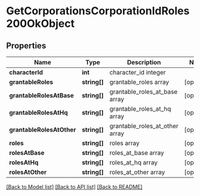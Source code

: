 # GetCorporationsCorporationIdRoles200OkObject

## Properties
Name | Type | Description | Notes
------------ | ------------- | ------------- | -------------
**characterId** | **int** | character_id integer | 
**grantableRoles** | **string[]** | grantable_roles array | [optional] 
**grantableRolesAtBase** | **string[]** | grantable_roles_at_base array | [optional] 
**grantableRolesAtHq** | **string[]** | grantable_roles_at_hq array | [optional] 
**grantableRolesAtOther** | **string[]** | grantable_roles_at_other array | [optional] 
**roles** | **string[]** | roles array | [optional] 
**rolesAtBase** | **string[]** | roles_at_base array | [optional] 
**rolesAtHq** | **string[]** | roles_at_hq array | [optional] 
**rolesAtOther** | **string[]** | roles_at_other array | [optional] 

[[Back to Model list]](../README.md#documentation-for-models) [[Back to API list]](../README.md#documentation-for-api-endpoints) [[Back to README]](../README.md)


